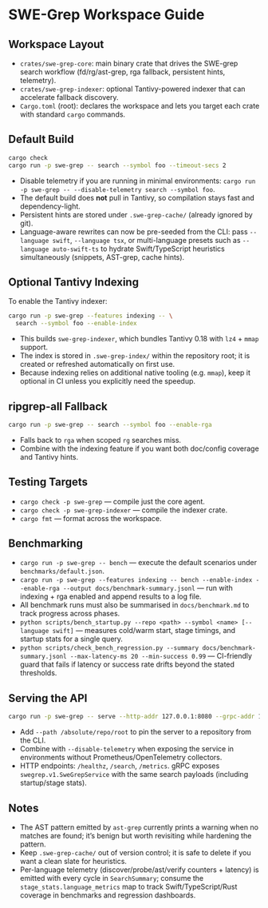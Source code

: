 # SWE-Grep Workspace Guide

## Workspace Layout

- `crates/swe-grep-core`: main binary crate that drives the SWE-grep search workflow (fd/rg/ast-grep, rga fallback, persistent hints, telemetry).
- `crates/swe-grep-indexer`: optional Tantivy-powered indexer that can accelerate fallback discovery.
- `Cargo.toml` (root): declares the workspace and lets you target each crate with standard `cargo` commands.

## Default Build

```bash
cargo check
cargo run -p swe-grep -- search --symbol foo --timeout-secs 2
```

- Disable telemetry if you are running in minimal environments: `cargo run -p swe-grep -- --disable-telemetry search --symbol foo`.
- The default build does **not** pull in Tantivy, so compilation stays fast and dependency-light.
- Persistent hints are stored under `.swe-grep-cache/` (already ignored by git).
- Language-aware rewrites can now be pre-seeded from the CLI: pass `--language swift`, `--language tsx`, or multi-language presets such as `--language auto-swift-ts` to hydrate Swift/TypeScript heuristics simultaneously (snippets, AST-grep, cache hints).

## Optional Tantivy Indexing

To enable the Tantivy indexer:

```bash
cargo run -p swe-grep --features indexing -- \
  search --symbol foo --enable-index
```

- This builds `swe-grep-indexer`, which bundles Tantivy 0.18 with `lz4` + `mmap` support.
- The index is stored in `.swe-grep-index/` within the repository root; it is created or refreshed automatically on first use.
- Because indexing relies on additional native tooling (e.g. `mmap`), keep it optional in CI unless you explicitly need the speedup.

## ripgrep-all Fallback

```bash
cargo run -p swe-grep -- search --symbol foo --enable-rga
```

- Falls back to `rga` when scoped `rg` searches miss.
- Combine with the indexing feature if you want both doc/config coverage and Tantivy hints.

## Testing Targets

- `cargo check -p swe-grep` — compile just the core agent.
- `cargo check -p swe-grep-indexer` — compile the indexer crate.
- `cargo fmt` — format across the workspace.

## Benchmarking

- `cargo run -p swe-grep -- bench` — execute the default scenarios under `benchmarks/default.json`.
- `cargo run -p swe-grep --features indexing -- bench --enable-index --enable-rga --output docs/benchmark-summary.jsonl` — run with indexing + rga enabled and append results to a log file.
- All benchmark runs must also be summarised in `docs/benchmark.md` to track progress across phases.
- `python scripts/bench_startup.py --repo <path> --symbol <name> [--language swift]` — measures cold/warm start, stage timings, and startup stats for a single query.
- `python scripts/check_bench_regression.py --summary docs/benchmark-summary.jsonl --max-latency-ms 20 --min-success 0.99` — CI-friendly guard that fails if latency or success rate drifts beyond the stated thresholds.

## Serving the API

```bash
cargo run -p swe-grep -- serve --http-addr 127.0.0.1:8080 --grpc-addr 127.0.0.1:50051
```

- Add `--path /absolute/repo/root` to pin the server to a repository from the CLI.
- Combine with `--disable-telemetry` when exposing the service in environments without Prometheus/OpenTelemetry collectors.
- HTTP endpoints: `/healthz`, `/search`, `/metrics`. gRPC exposes `swegrep.v1.SweGrepService` with the same search payloads (including startup/stage stats).

## Notes

- The AST pattern emitted by `ast-grep` currently prints a warning when no matches are found; it’s benign but worth revisiting while hardening the pattern.
- Keep `.swe-grep-cache/` out of version control; it is safe to delete if you want a clean slate for heuristics.
- Per-language telemetry (discover/probe/ast/verify counters + latency) is emitted with every cycle in `SearchSummary`; consume the `stage_stats.language_metrics` map to track Swift/TypeScript/Rust coverage in benchmarks and regression dashboards.

